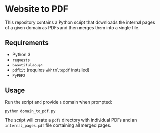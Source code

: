 # Website to PDF

This repository contains a Python script that downloads the internal pages of a given domain as PDFs and then merges them into a single file.

## Requirements
- Python 3
- `requests`
- `beautifulsoup4`
- `pdfkit` (requires `wkhtmltopdf` installed)
- `PyPDF2`

## Usage

Run the script and provide a domain when prompted:

```bash
python domain_to_pdf.py
```

The script will create a `pdfs` directory with individual PDFs and an `internal_pages.pdf` file containing all merged pages.
